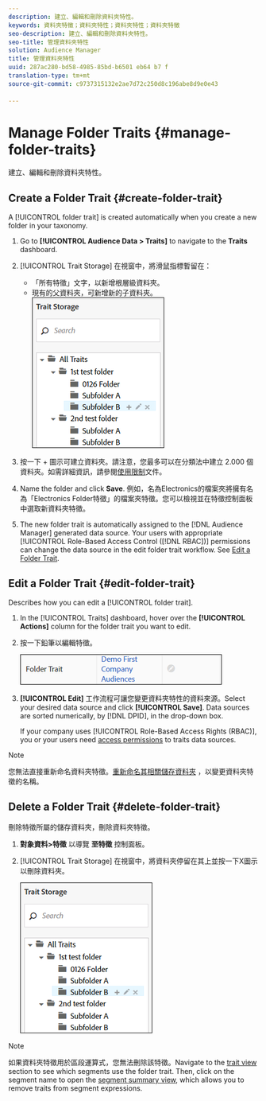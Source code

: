 ```yaml
---
description: 建立、編輯和刪除資料夾特性。
keywords: 資料夾特徵；資料夾特性；資料夾特性；資料夾特徵
seo-description: 建立、編輯和刪除資料夾特性。
seo-title: 管理資料夾特性
solution: Audience Manager
title: 管理資料夾特性
uuid: 287ac280-bd58-4985-85bd-b6501 eb64 b7 f
translation-type: tm+mt
source-git-commit: c9737315132e2ae7d72c250d8c196abe8d9e0e43

---
```



# Manage Folder Traits {#manage-folder-traits}

建立、編輯和刪除資料夾特性。

## Create a Folder Trait {#create-folder-trait}

A [!UICONTROL folder trait] is created automatically when you create a new folder in your taxonomy.

<!-- create-folder-trait.xml -->

1. Go to **[!UICONTROL Audience Data > Traits]** to navigate to the **Traits** dashboard.
1. [!UICONTROL Trait Storage] 在視窗中，將滑鼠指標暫留在：

   * 「所有特徵」文字，以新增根層級資料夾。
   * 現有的父資料夾，可新增新的子資料夾。
   ![](assets/folder_traits_create.PNG)

1. 按一下 + 圖示可建立資料夾。請注意，您最多可以在分類法中建立 2.000 個資料夾。如需詳細資訊，請參閱[使用限制](../../features/administration/usage-limits.md)文件。
1. Name the folder and click **Save**. 例如，名為Electronics的檔案夾將擁有名為「Electronics Folder特徵」的檔案夾特徵。您可以檢視並在特徵控制面板中選取新資料夾特徵。
1. The new folder trait is automatically assigned to the [!DNL Audience Manager] generated data source. Your users with appropriate [!UICONTROL Role-Based Access Control ([!DNL RBAC])] permissions can change the data source in the edit folder trait workflow. See [Edit a Folder Trait](../../features/traits/manage-folder-traits.md#edit-folder-trait).

## Edit a Folder Trait {#edit-folder-trait}

Describes how you can edit a [!UICONTROL folder trait].

<!-- edit-folder-trait.xml -->

1. In the [!UICONTROL Traits] dashboard, hover over the **[!UICONTROL Actions]** column for the folder trait you want to edit.
1. 按一下鉛筆以編輯特徵。

   ![](assets/folder_traits_edit_border.png)

1. **[!UICONTROL Edit]** 工作流程可讓您變更資料夾特性的資料來源。Select your desired data source and click **[!UICONTROL Save]**. Data sources are sorted numerically, by [!DNL DPID], in the drop-down box.

   If your company uses [!UICONTROL Role-Based Access Rights (RBAC)], you or your users need [access permissions](../../features/traits/about-folder-traits.md#role-based-access-controls) to traits data sources.

>[!NOTE]
>
>您無法直接重新命名資料夾特徵。[重新命名其相關儲存資料夾](../../features/traits/trait-storage.md#rename-delete-trait-storage-folder) ，以變更資料夾特徵的名稱。

## Delete a Folder Trait {#delete-folder-trait}

刪除特徵所屬的儲存資料夾，刪除資料夾特徵。

<!-- delete-folder-trait.xml -->

1. **對象資料&gt;特徵** 以導覽 **至特徵** 控制面板。
1. [!UICONTROL Trait Storage] 在視窗中，將資料夾停留在其上並按一下X圖示以刪除資料夾。

   ![步驟結果](assets/folder_traits_create.PNG)

>[!NOTE]
>
>如果資料夾特徵用於區段運算式，您無法刪除該特徵。Navigate to the [trait view](../../features/traits/trait-details-page.md) section to see which segments use the folder trait. Then, click on the segment name to open the [segment summary view](../../features/segments/segment-summary-view.md), which allows you to remove traits from segment expressions.